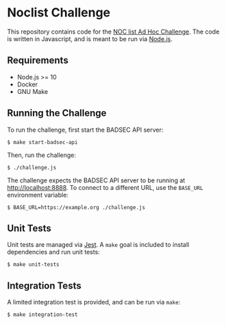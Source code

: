 # Noclist Challenge

This repository contains code for the [NOC list Ad Hoc Challenge][noclist]. The code is written in Javascript, and is meant to be run via [Node.js][nodejs].

## Requirements

- Node.js >= 10
- Docker
- GNU Make

## Running the Challenge

To run the challenge, first start the BADSEC API server:

```shell
$ make start-badsec-api
```

Then, run the challenge:

```shell
$ ./challenge.js
```

The challenge expects the BADSEC API server to be running at <http://localhost:8888>. To connect to a different URL, use the `BASE_URL` environment variable:

```shell
$ BASE_URL=https://example.org ./challenge.js
```

## Unit Tests

Unit tests are managed via [Jest][jest]. A `make` goal is included to install dependencies and run unit tests:

```shell
$ make unit-tests
```

## Integration Tests

A limited integration test is provided, and can be run via `make`:

```shell
$ make integration-test
```

[noclist]: https://homework.adhoc.team/noclist/
[nodejs]: https://nodejs.org/
[jest]: https://jestjs.io/
